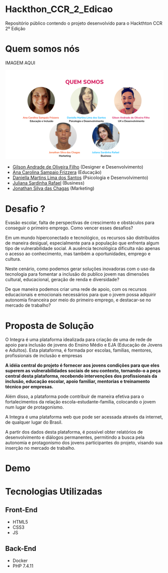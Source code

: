 # Hackthon_CCR_2_Edicao
Repositório público contendo o projeto desenvolvido para o Hackthton CCR 2º Edição
# Quem somos nós
IMAGEM AQUI
<p align="center">
  <img src="Time.png" width="700">
</p>

- [Gilson Andrade de Oliveira Filho](https://gilsonoliveira180029618.wordpress.com/) (Designer e Desenvolvimento)
- [Ana Carolina Sampaio Frizzera](https://www.linkedin.com/in/anafrizzera/) (Educação)
- [Daniella Martins Lima dos Santos](http://lattes.cnpq.br/4355299128341934) (Psicologia e Desenvolvimento)
- [Juliana Sardinha Rafael](https://www.linkedin.com/in/jsrafael) (Business)
- [Jonathan Silva das Chagas](https://www.linkedin.com/in/jonathan-chagas-8983059b/) (Marketing)

# Desafio ?

Evasão escolar, falta de perspectivas de crescimento e obstáculos para conseguir o primeiro emprego. Como vencer esses desafios? 

Em um mundo hiperconectado e tecnológico, os recursos são distribuídos de maneira desigual, especialmente para a população que enfrenta algum tipo de vulnerabilidade social. A ausência tecnológica dificulta não apenas o acesso ao conhecimento, mas também a oportunidades, emprego e cultura.

Neste cenário, como podemos gerar soluções inovadoras com o uso da tecnologia para fomentar a inclusão do publico jovem nas dimensões cultural, educacional, geração de renda e diversidade?

De que maneira podemos criar uma rede de apoio, com os recursos educacionais e emocionais necessários para que o jovem possa adquirir autonomia financeira por meio do primeiro emprego, e destacar-se no mercado de trabalho?
# Proposta de Solução 

O Integra é uma plataforma idealizada para criação de uma de rede de apoio para inclusão de jovens do Ensino Médio e EJA (Educação de Jovens e Adultos). Esta plataforma, é formada por escolas, famílias, mentores, profissionais de inclusão e empresas

<b>A idéia central do projeto é fornecer aos jovens condições para que
eles superem as vulnerabilidades sociais de seu contexto, tornando-o a peça central desta plataforma, recebendo intervenções dos profissionais da inclusão, educação escolar, apoio familiar, mentorias e treinamento técnico por empresas.</b>

Além disso, a plataforma pode contribuir de maneira efetiva para o fortalecimentos da relação escola-estudante-família, colocando o jovem num lugar de protagonismo.

A Integra é uma plataforma web que pode ser acessada através da internet,
de qualquer lugar do Brasil.

A partir dos dados desta plataforma, é possível obter relatórios de desenvolvimento e diálogos permanentes, permitindo a busca pela autonomia e protagonismo dos jovens participantes do projeto, visando sua inserção no mercado de trabalho.


# Demo
# Tecnologias Utilizadas
## Front-End
- HTML5
- CSS3
- JS
## Back-End
- Docker
- PHP 7.4.11
